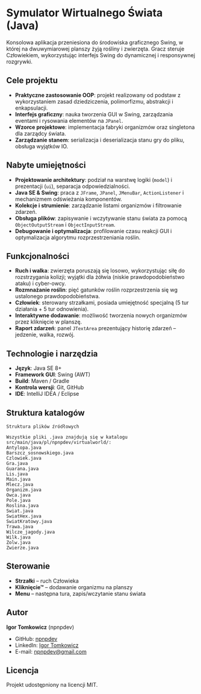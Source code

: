 # Symulator Wirtualnego Świata (Java)

Konsolowa aplikacja przeniesiona do środowiska graficznego Swing, w której na dwuwymiarowej planszy żyją rośliny i zwierzęta. Gracz steruje Człowiekiem, wykorzystując interfejs Swing do dynamicznej i responsywnej rozgrywki.

## Cele projektu

* **Praktyczne zastosowanie OOP**: projekt realizowany od podstaw z wykorzystaniem zasad dziedziczenia, polimorfizmu, abstrakcji i enkapsulacji.
* **Interfejs graficzny**: nauka tworzenia GUI w Swing, zarządzania eventami i rysowania elementów na `JPanel`.
* **Wzorce projektowe**: implementacja fabryki organizmów oraz singletona dla zarządcy świata.
* **Zarządzanie stanem**: serializacja i deserializacja stanu gry do pliku, obsługa wyjątków IO.

## Nabyte umiejętności

* **Projektowanie architektury**: podział na warstwę logiki (`model`) i prezentacji (`ui`), separacja odpowiedzialności.
* **Java SE & Swing**: praca z `JFrame`, `JPanel`, `JMenuBar`, `ActionListener` i mechanizmem odświeżania komponentów.
* **Kolekcje i strumienie**: zarządzanie listami organizmów i filtrowanie zdarzeń.
* **Obsługa plików**: zapisywanie i wczytywanie stanu świata za pomocą `ObjectOutputStream` i `ObjectInputStream`.
* **Debugowanie i optymalizacja**: profilowanie czasu reakcji GUI i optymalizacja algorytmu rozprzestrzeniania roślin.

## Funkcjonalności

* **Ruch i walka**: zwierzęta poruszają się losowo, wykorzystując siłę do rozstrzygania kolizji; wyjątki dla żółwia (niskie prawdopodobieństwo ataku) i cyber-owcy.
* **Rozmnażanie roślin**: pięć gatunków roślin rozprzestrzenia się wg ustalonego prawdopodobieństwa.
* **Człowiek**: sterowany strzałkami, posiada umiejętność specjalną (5 tur działania + 5 tur odnowienia).
* **Interaktywne dodawanie**: możliwość tworzenia nowych organizmów przez kliknięcie w planszę.
* **Raport zdarzeń**: panel `JTextArea` prezentujący historię zdarzeń – jedzenie, walka, rozwój.

## Technologie i narzędzia

* **Język**: Java SE 8+
* **Framework GUI**: Swing (AWT)
* **Build**: Maven / Gradle
* **Kontrola wersji**: Git, GitHub
* **IDE**: IntelliJ IDEA / Eclipse

## Struktura katalogów

```
Struktura plików źródłowych

Wszystkie pliki .java znajdują się w katalogu src/main/java/pl/npnpdev/virtualworld/:
Antylopa.java
Barszcz_sosnowskiego.java
Czlowiek.java
Gra.java
Guarana.java
Lis.java
Main.java
Mlecz.java
Organizm.java
Owca.java
Pole.java
Roslina.java
Swiat.java
SwiatHex.java
SwiatKratowy.java
Trawa.java
Wilcze_jagody.java
Wilk.java
Zolw.java
Zwierze.java
```

## Sterowanie

* **Strzałki** – ruch Człowieka
* **Kliknięcie™** – dodawanie organizmu na planszy
* **Menu** – następna tura, zapis/wczytanie stanu świata

## Autor

**Igor Tomkowicz** (npnpdev)

* GitHub: [npnpdev](https://github.com/npnpdev)
* LinkedIn: [Igor Tomkowicz](https://www.linkedin.com/in/igor-tomkowicz-a5760b358/)
* E-mail: [npnpdev@gmail.com](mailto:npnpdev@gmail.com)

## Licencja

Projekt udostępniony na licencji MIT.
